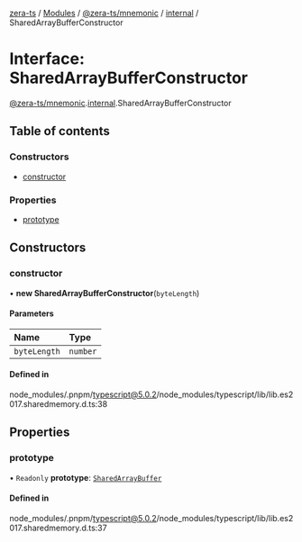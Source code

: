 [zera-ts](../README.md) / [Modules](../modules.md) / [@zera-ts/mnemonic](../modules/zera_ts_mnemonic.md) / [internal](../modules/zera_ts_mnemonic.internal.md) / SharedArrayBufferConstructor

# Interface: SharedArrayBufferConstructor

[@zera-ts/mnemonic](../modules/zera_ts_mnemonic.md).[internal](../modules/zera_ts_mnemonic.internal.md).SharedArrayBufferConstructor

## Table of contents

### Constructors

- [constructor](zera_ts_mnemonic.internal.SharedArrayBufferConstructor.md#constructor)

### Properties

- [prototype](zera_ts_mnemonic.internal.SharedArrayBufferConstructor.md#prototype)

## Constructors

### constructor

• **new SharedArrayBufferConstructor**(`byteLength`)

#### Parameters

| Name | Type |
| :------ | :------ |
| `byteLength` | `number` |

#### Defined in

node_modules/.pnpm/typescript@5.0.2/node_modules/typescript/lib/lib.es2017.sharedmemory.d.ts:38

## Properties

### prototype

• `Readonly` **prototype**: [`SharedArrayBuffer`](../modules/zera_ts_mnemonic.internal.md#sharedarraybuffer)

#### Defined in

node_modules/.pnpm/typescript@5.0.2/node_modules/typescript/lib/lib.es2017.sharedmemory.d.ts:37
